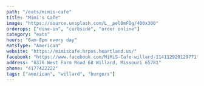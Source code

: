 ```yaml
---
path: "/eats/mimis-cafe"
title: "Mimi's Cafe"
image: "https://source.unsplash.com/L__pel0mFOg/400x300"
orderops: ["dine-in", "curbside", "order online"]
category: "eats"
hours: "6am-8pm every day"
eatsType: "American"
website: "https://mimiscafe.hrpos.heartland.us/"
facebook: "https://www.facebook.com/MiMiS-Cafe-willard-114112920129771"
address: "8376 West Farm Road 68 Willard, Missouri 65781"
phone: "4177422222"
tags: ["american", "willard", "burgers"]
---
```

